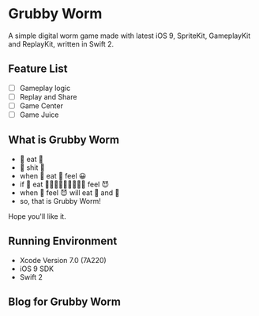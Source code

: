 # Grubby Worm

A simple digital worm game made with latest iOS 9, SpriteKit, GameplayKit and ReplayKit, written in Swift 2.

## Feature List

- [ ] Gameplay logic
- [ ] Replay and Share
- [ ] Game Center
- [ ] Game Juice

## What is Grubby Worm

- 🐛 eat 🍬
- 🐛 shit 💩
- when 🐛 eat 🍬 feel 😀
- if 🐛 eat 🍬🍬🍬🍬🍬🍬🍬🍬🍬 feel 😈
- when 🐛 feel 😈 will eat 🍬 and 💩
- so, that is Grubby Worm!

Hope you'll like it.

## Running Environment

- Xcode Version 7.0 (7A220) 
- iOS 9 SDK
- Swift 2

## Blog for Grubby Worm